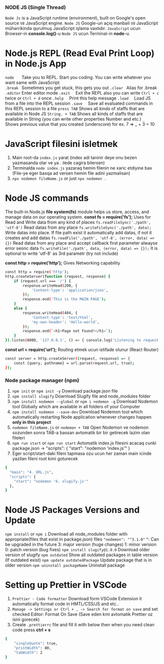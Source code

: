 ### NODE JS (Single Thread)
`Node Js` is a JavaScript runtime (environment), built on Google's open source `V8` JavaScript engine.
`Node JS` Google-un açıq mənbəli `V8` JavaScript mühərrikində qurulmuş JavaScript işləmə vaxtıdır.
`JavaScript` ucun Browser-in **console.log()**-u `Node JS` ucun Terminal-in **node**-u.

# Node.js REPL (Read Eval Print Loop)  in Node.js App
`node   ` Take you to REPL. Start you coding. You can write whatever you want same with JavaScript   
`.break ` Sometimes you get stuck, this gets you out
`.clear ` Alias for .break
`.editor` Enter editor mode
`.exit  ` Exit the REPL also you can write `Ctrl + c` twice or `Ctrl + d` once
`.help  ` Print this help message
`.load  ` Load JS from a file into the REPL session
`.save  ` Save all evaluated commands in this REPL session to a file
`press TAB` Shows all kinds of staffs that are available in Node JS
`String. + TAB` Shows all kinds of staffs that are available in String (you can write other properties Number and etc.)
`_` Shows previous value that you created (underscore) for ex. 7 => \_ + 3 = 10

# JavaScript filesini isletmek
1. Main root-da `index.js` yarat (index adi taninir deye onu bezen yazmasanda olar ve ya . ilede cagira bilersen)
2. Terminalda `node index.js` yazaraq hemin filenin ne xaric etdiyine bax (File-ye eger basqa ad versen hemin file adini yazmalisan)
3. `npx nodemon fileName.js` or just `npx nodemon .`

# Node JS commands
The built-in Node.js **file system(fs)** module helps us store, access, and manage data on our operating system. 
**const fs = require('fs');** Uses for Read and Write data from any kind of places
`fs.readFileSync('./path', 'utf-8')` Read datas from any place
`fs.writeFileSync('./path', data);` Write datas into place. If file path exist it automatically add datas, if not it creates and add datas
`fs.readFile('./path', 'utf-8', (error, data) => {})` Read datas from any place and accept callback first parameter alwayse error seonc data
`fs.writeFile('./path', data, (error, data) => {});` It is optional to write 'utf-8' as 3rd parametr (try not include)

**const http = require('http');** Gives Networking capability
```bash
const http = require('http');
http.createServer(function (request, response) {
    if (request.url === '/') {
        response.writeHead(200, {
            'Content-type': 'application/json',
        });
        response.end('This is the MAIN PAGE');
    }
    else {
        response.writeHead(404, {
            'Content-type': 'text/html',
            'my-own-header': 'Hello-world',
        });
        response.end(`<h1>Page not Found!</h1>`);
    }
}).listen(8000, '127.0.0.1', () => { console.log('Listening to request on port 8000') });
```

**const url = require('url');** Routing etmek ucun istifade olunur (React Router)
```bash
const server = http.createServer((request, response) => {
    const {query, pathname} = url.parse(request.url, true);
});
```

### Node package manager (npm)
1. `npm init` or `npm init -y` Download package.json file
2. `npm install slugify` Download Slugify file and node_modules folder
3. `npm install nodemon --global` or `npm i nodemon -g` Download Nodemon tool Globally which are available in all folders of your Computer
4. `npm install nodemon --save-dev` Download Nodemon tool which automatically restarting Node application whenever changes happen **only in this project**
5. `nodemon fileName.js` or `nodemon + TAB` Open Nodemon ve nodemon sozunden sonra TAB-a bassan avtomatik bir bir getirecek lazim olan fileleri
6. `npm run start` or `npm run start` Avtomatik index.js filesini acacaq cunki package.json -> "scripts": { "start": "nodemon 'index.js'" }
7. Eger script/start-daki fileni tapmasa ozu ucun her zaman main icinde yazilan fileni root kimi goturecek
```bash
{
  "main": "4. URL.js",
  "scripts": {
    "start": "nodemon '6. slugify.js'"
  },
}
```

# Node JS Packages Versions and Update
`npm install` or `npm i` Download all node_modules folder with appropriate(files that exist in package.json) files
`"nodemon": "^3.1.0"` ^: Can be upgraded in the future 3: major version (huge changes) 1: minor version 0: patch version (bug fixes)
`npm install slugify@1.0.0` Download older version of slugify
`npm outdated` Show all outdated packages in table version (If outdated exist)
`npm update outdatedPackage` Update package that is in older version
`npm uninstall packageName` Uninstall package

# Setting up Prettier in VSCode
1. `Prettier - Code formatter` Download form VSCode Extension it automatically format code in HMTL/CSS/JS and etc..
2. `Manage -> Settings or Ctrl + , -> Search for format on save` and set checked Editor: Format On Save (Save eden kmi avtomatik Prettier oz isini gorecek)
3. Create `.prettierrc` file and fill it with below then when you need clean code press **ctrl + s**
```bash
{
    "singleQuote": true,
    "printWidth": 80,
    "tabWidth": 2
}
```



